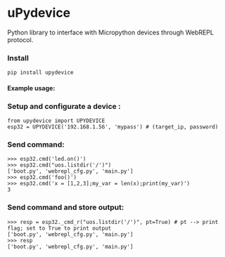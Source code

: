 # uPydevice

Python library to interface with Micropython devices through WebREPL protocol.

### Install
`pip install upydevice`

#### Example usage:
### Setup and configurate a device :
    from upydevice import UPYDEVICE
    esp32 = UPYDEVICE('192.168.1.56', 'mypass') # (target_ip, password)
### Send command:

    >>> esp32.cmd('led.on()')
    >>> esp32.cmd("uos.listdir('/')")
    ['boot.py', 'webrepl_cfg.py', 'main.py']
    >>> esp32.cmd('foo()')
    >>> esp32.cmd('x = [1,2,3];my_var = len(x);print(my_var)')
    3
### Send command and store output:
    >>> resp = esp32._cmd_r("uos.listdir('/')", pt=True) # pt --> print flag; set to True to print output
    ['boot.py', 'webrepl_cfg.py', 'main.py']
    >>> resp
    ['boot.py', 'webrepl_cfg.py', 'main.py']
